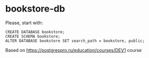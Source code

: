 # bookstore-db
Please, start with:
```
CREATE DATABASE bookstore;
CREATE SCHEMA bookstore;
ALTER DATABASE bookstore SET search_path = bookstore, public;
```

Based on https://postgrespro.ru/education/courses/DEV1 course
